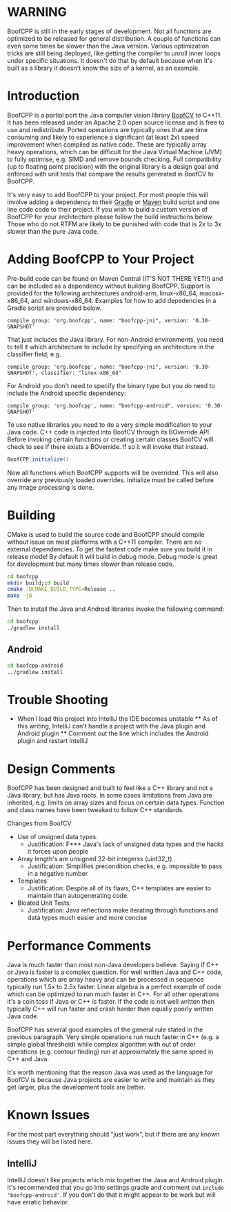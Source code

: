 # WARNING

BoofCPP is still in the early stages of development. Not all functions are optimized to be released for general 
distribution. A couple of functions can even some times be slower than the Java version. Various optimization
tricks are still being deployed, like getting the compiler to unroll inner loops under specific situations. It
doesn't do that by default because when it's built as a library it doesn't know the size of a kernel, as an example.

# Introduction

BoofCPP is a partial port the Java computer vision library [BoofCV](http://boofcv.org) to C++11.
It has been released under an Apache 2.0 open source license and is free to use and redistribute.
Ported operations are typically ones that are time consuming and likely to experience a significant
(at least 2x) speed improvement when compiled as native code. These are typically array heavy operations,
which can be difficult for the Java Virtual Machine (JVM) to fully optimise, e.g. SIMD and remove bounds
checking. Full compatibility (up to floating point precision) with the original library is a design goal
and enforced with unit tests that compare the results generated in BoofCV to BoofCPP.

It's very easy to add BoofCPP to your project. For most people this will involve adding a dependency to their
[Gradle](https://gradle.org/) or [Maven](https://maven.apache.org/) build script and
one line code code to their project. If you wish to build a custom version of BoofCPP
for your architecture please follow the build instructions below. Those who do not RTFM are likely to be punished with
code that is 2x to 3x slower than the pure Java code.

# Adding BoofCPP to Your Project

Pre-build code can be found on Maven Central (IT'S NOT THERE YET!!) and can be included as a dependency without 
building BoofCPP. Support is provided for the following architectures android-arm, linux-x86_64, macosx-x86_64,
and windows-x86_64. Examples for how to add depedencies in a Gradle script are provided below.

```Gradle
compile group: 'org.boofcpp', name: "boofcpp-jni", version: '0.30-SNAPSHOT'
```

That just includes the Java library. For non-Android environments, you need to tell it which architecture to include
by specifying an architecture in the classifier field, e.g.

```Gradle
compile group: 'org.boofcpp', name: "boofcpp-jni", version: '0.30-SNAPSHOT', classifier: "linux-x86_64"
```

For Android you don't need to specify the binary type but you do need to include the Android specific dependency:
```Gradle
compile group: 'org.boofcpp', name: "boofcpp-android", version: '0.30-SNAPSHOT'
```

To use native libraries you need to do a very simple modification to your Java code. C++ code is injected into BoofCV 
through its BOverride API. Before invoking certain functions or creating
certain classes BoofCV will check to see if there exists a BOverride. If so it will invoke that instead.

```Java
BoofCPP.initialize()
```

Now all functions which BoofCPP supports will be overrided. This will also override any previously loaded overrides.
Initialize must be called before any image processing is done.

# Building

CMake is used to build the source code and BoofCPP should compile without issue on most
platforms with a C++11 compiler. There are no external dependencies. To get
the fastest code make sure you build it in release mode! By default it will
build in debug mode. Debug mode is great for development but many times slower
than release code.

```bash
cd boofcpp
mkdir build;cd build
cmake -DCMAKE_BUILD_TYPE=Release ..
make -j8
```

Then to install the Java and Android libraries invoke the following command:
```bash
cd boofcpp
./gradlew install
```

## Android

```bash
cd boofcpp-android
../gradlew install
```

# Trouble Shooting

* When I load this project into IntelliJ the IDE becomes unstable
** As of this writing, IntelliJ can't handle a project with the Java plugin and Android plugin
** Comment out the line which includes the Android plugin and restart IntelliJ

# Design Comments

BoofCPP has been designed and built to feel like a C++ library and not a Java library, but has Java roots.
In some cases limitations from Java are inherited, e.g. limits on array sizes and focus on certain data types.
Function and class names have been tweaked to follow C++ standards.

Changes from BoofCV
* Use of unsigned data types.
  * Justification: F*** Java's lack of unsigned data types and the hacks it forces upon people
* Array length's are unsigned 32-bit integerss (uint32_t)
  * Justification: Simplifies precondition checks, e.g. impossible to pass in a negative number
* Templates
  * Justification: Despite all of its flaws, C++ templates are easier to maintain than autogenerating code.
* Bloated Unit Tests:
  * Justification: Java reflections make iterating through functions and data types much easier and more concise

# Performance Comments

Java is much faster than most non-Java developers believe. Saying if C++
or Java is faster is a complex question. For well written Java and C++ code, operations which are array 
heavy and can be processed in sequence typically run 1.5x to 2.5x faster. Linear algebra is a perfect
example of code which can be optimized to run much faster in C++. For all other operations it's a
coin toss if Java or C++ is faster. If the code is not well written then typically C++ will run faster and 
crash harder than equally poorly written Java code.

BoofCPP has several good examples of the general rule stated in the previous paragraph. Very simple operations
run much faster in C++ (e.g. a simple global threshold) while complex algorithm with out of order operations
(e.g. contour finding) run at approximately the same speed in C++ and Java.

It's worth mentioning that the reason Java was used as the language for
BoofCV is because Java projects are easier to write and maintain as
they get larger, plus the development tools are better.

# Known Issues

For the most part everything should "just work", but if there are any known issues they will be listed here.

## IntelliJ

IntelliJ doesn't like projects which mix together the Java and Android plugin. It's recommended that you go into 
settings.gradle and comment out ```include 'boofcpp-android'```. If you don't do that it might appear to be work
but will have erratic behavior.